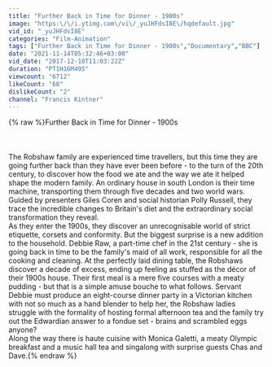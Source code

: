 ```yaml
---
title: "Further Back in Time for Dinner - 1900s"
image: "https:\/\/i.ytimg.com\/vi\/_yuJHFdsI8E\/hqdefault.jpg"
vid_id: "_yuJHFdsI8E"
categories: "Film-Animation"
tags: ["Further Back in Time for Dinner - 1900s","Documentary","BBC"]
date: "2021-11-14T05:32:46+03:00"
vid_date: "2017-12-18T11:03:22Z"
duration: "PT1H16M49S"
viewcount: "6712"
likeCount: "68"
dislikeCount: "2"
channel: "Francis Kintner"
---
```

{% raw %}Further Back in Time for Dinner - 1900s<br /><br /><br /><br />The Robshaw family are experienced time travellers, but this time they are going further back than they have ever been before - to the turn of the 20th century, to discover how the food we ate and the way we ate it helped shape the modern family. An ordinary house in south London is their time machine, transporting them through five decades and two world wars. Guided by presenters Giles Coren and social historian Polly Russell, they trace the incredible changes to Britain's diet and the extraordinary social transformation they reveal.<br />As they enter the 1900s, they discover an unrecognisable world of strict etiquette, corsets and conformity. But the biggest surprise is a new addition to the household. Debbie Raw, a part-time chef in the 21st century - she is going back in time to be the family's maid of all work, responsible for all the cooking and cleaning. At the perfectly laid dining table, the Robshaws discover a decade of excess, ending up feeling as stuffed as the décor of their 1900s house. Their first meal is a mere five courses with a meaty pudding - but that is a simple amuse bouche to what follows. Servant Debbie must produce an eight-course dinner party in a Victorian kitchen with not so much as a hand blender to help her, the Robshaw ladies struggle with the formality of hosting formal afternoon tea and the family try out the Edwardian answer to a fondue set - brains and scrambled eggs anyone?<br />Along the way there is haute cuisine with Monica Galetti, a meaty Olympic breakfast and a music hall tea and singalong with surprise guests Chas and Dave.{% endraw %}
